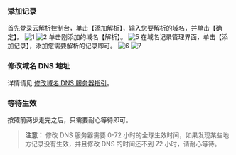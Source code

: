 ### 添加记录
首先登录云解析控制台，单击【添加解析】，输入您要解析的域名，并单击【确定】。
![1](//mc.qcloudimg.com/static/img/8231080d9d713baf5d4edf4163b23ee0/image.png)
![2](//mc.qcloudimg.com/static/img/f55d8b825625d9520bd898786015eee5/image.png)
单击刚添加的域名【解析】。
![5](//mc.qcloudimg.com/static/img/23cc5f386b2e71663945278356aaba2a/image.png)
在域名记录管理界面，单击【添加记录】，添加您需要解析的记录即可。
![6](//mc.qcloudimg.com/static/img/9bc87c2df574e7eff063be5e01c9f651/image.png)
![7](//mc.qcloudimg.com/static/img/8bbed2eba078411a354b28bd967bd58c/image.png)
### 修改域名 DNS 地址
详情请见 [修改域名 DNS 服务器指引](https://cloud.tencent.com/document/product/302/5518)。
### 等待生效
按照前两步走完之后，只需要耐心等待即可。
>**注意：**
>修改 DNS 服务器需要 0-72 小时的全球生效时间，如果发现某些地方记录没有生效，并且修改 DNS 的时间还不到 72 小时，请耐心等待。

